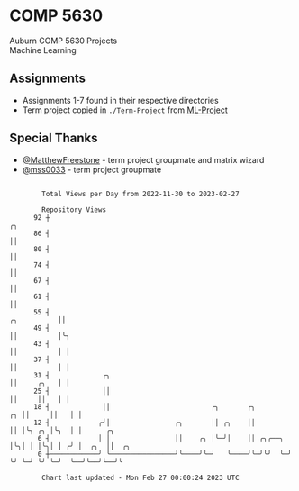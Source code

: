 # COMP 5630
Auburn COMP 5630 Projects  
Machine Learning

## Assignments
- Assignments 1-7 found in their respective directories
- Term project copied in `./Term-Project` from [ML-Project](https://github.com/wumphlett/ML-Project)

## Special Thanks
- [@MatthewFreestone](https://github.com/MatthewFreestone) - term project groupmate and matrix wizard
- [@mss0033](https://github.com/mss0033) - term project groupmate

```

        Total Views per Day from 2022-11-30 to 2023-02-27

        Repository Views
      92 ┼                                                                          ╭╮
      86 ┤                                                                          ││
      80 ┤                                                                          ││
      74 ┤                                                                          ││
      67 ┤                                                                          ││
      61 ┤                                                                          ││
      55 ┤                                                              ╭╮          ││
      49 ┤                                                              ││          │╰╮
      43 ┤                                                              ││          │ │
      37 ┤                                                              ││          │ │
      31 ┤             ╭╮                                               ││     ╭╮   │ │
      25 ┤             ││                                               ││     ││   │ │
      18 ┤             ││                         ╭╮       ╭╮        ╭╮ ││     ││   │ │
      12 ┤            ╭╯│                ╭╮       ││ ╭╮    ││        ││ │╰╮ ╭╮ │╰╮  │ │      ╭╮
       6 ┤            │ │                ││    ╭╮ │╰─╯│    ││ ╭╮╭──╮ │╰╮│ │ │╰╮│ │ ╭╯ │  ╭╮  ││  ╭╮
       0 ┼────────────╯ ╰────────────────╯╰────╯╰─╯   ╰────╯╰─╯╰╯  ╰─╯ ╰╯ ╰─╯ ╰╯ ╰─╯  ╰──╯╰──╯╰──╯╰

        Chart last updated - Mon Feb 27 00:00:24 2023 UTC
        
```
